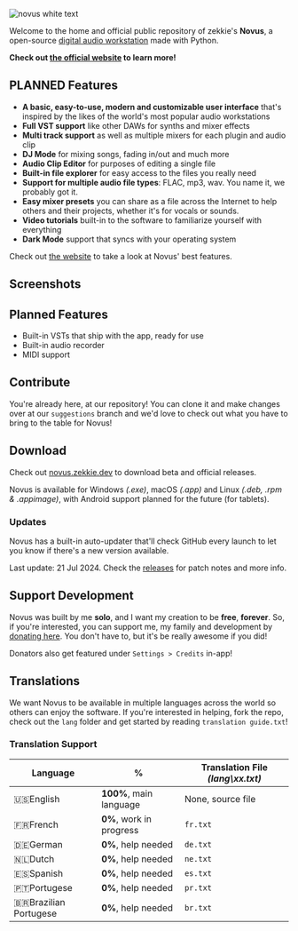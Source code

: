 ![novus white text](https://github.com/user-attachments/assets/48da7957-85d7-4f63-92b4-16c964a8e6ce)

Welcome to the home and official public repository of zekkie's **Novus**, a open-source [digital audio workstation](https://en.m.wikipedia.org/wiki/Digital_audio_workstation) made with Python. 

**Check out [the official website](https://novus.zekkie.dev/) to learn more!**

## PLANNED Features
- **A basic, easy-to-use, modern and customizable user interface** that's inspired by the likes of the world's most popular audio workstations
- **Full VST support** like other DAWs for synths and mixer effects
- **Multi track support** as well as multiple mixers for each plugin and audio clip
- **DJ Mode** for mixing songs, fading in/out and much more
- **Audio Clip Editor** for purposes of editing a single file 
- **Built-in file explorer** for easy access to the files you really need
- **Support for multiple audio file types**: FLAC, mp3, wav. You name it, we probably got it.
- **Easy mixer presets** you can share as a file across the Internet to help others and their projects, whether it's for vocals or sounds. 
- **Video tutorials** built-in to the software to familiarize yourself with everything
- **Dark Mode** support that syncs with your operating system

Check out [the website](https://novus.zekkie.dev/) to take a look at Novus' best features.

## Screenshots


## Planned Features
- Built-in VSTs that ship with the app, ready for use
- Built-in audio recorder
- MIDI support

## Contribute
You're already here, at our repository! You can clone it and make changes over at our `suggestions` branch and we'd love to check out what you have to bring to the table for Novus! 

## Download
Check out [novus.zekkie.dev](https://novus.zekkie.dev/downloads) to download beta and official releases.

Novus is available for Windows *(.exe)*, macOS *(.app)* and Linux *(.deb, .rpm & .appimage)*, with Android support planned for the future (for tablets).

### Updates
Novus has a built-in auto-updater that'll check GitHub every launch to let you know if there's a new version available. 

Last update: 21 Jul 2024. Check the [releases]() for patch notes and more info.

## Support Development
Novus was built by me **solo**, and I want my creation to be **free**, **forever**. So, if you're interested, you can support me, my family and development by [donating here](). You don't have to, but it's be really awesome if you did! 

Donators also get featured under `Settings > Credits` in-app!

## Translations
We want Novus to be available in multiple languages across the world so others can enjoy the software. If you're interested in helping, fork the repo, check out the `lang` folder and get started by reading `translation guide.txt`!

### Translation Support 

|Language|%|Translation File *(lang\xx.txt)*|
|---|---|---|
|🇺🇸English|**100%**, main language|None, source file|
|🇫🇷French|**0%**, work in progress|`fr.txt`|
|🇩🇪German|**0%**, help needed|`de.txt`|
|🇳🇱Dutch|**0%**, help needed|`ne.txt`|
|🇪🇸Spanish|**0%**, help needed|`es.txt`|
|🇵🇹Portugese|**0%**, help needed|`pr.txt`|
|🇧🇷Brazilian Portugese|**0%**, help needed|`br.txt`|
